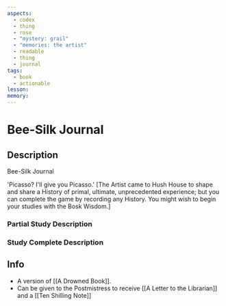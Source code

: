 ```yaml
---
aspects:
  - codex
  - thing
  - rose
  - "mystery: grail"
  - "memories: the artist"
  - readable
  - thing
  - journal
tags:
  - book
  - actionable
lesson: 
memory: 
---
```


# Bee-Silk Journal

## Description
Bee-Silk Journal

'Picasso? I'll give you Picasso.' [The Artist came to Hush House to shape and share a History of primal, ultimate, unprecedented experience; but you can complete the game by recording any History. You might wish to begin your studies with the Bosk Wisdom.]
### Partial Study Description

### Study Complete Description

## Info
- A version of [[A Drowned Book]].
- Can be given to the Postmistress to receive [[A Letter to the Librarian]] and a [[Ten Shilling Note]]